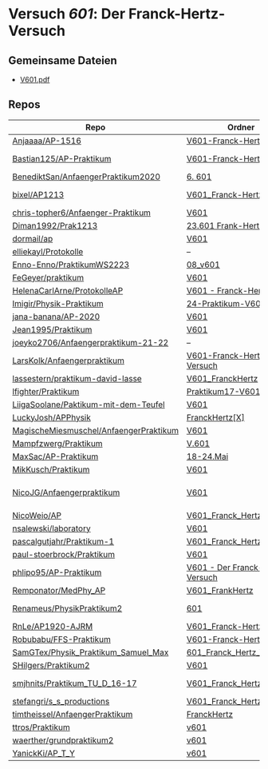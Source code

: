 # Versuch *601*: Der Franck-Hertz-Versuch

## Gemeinsame Dateien
- [V601.pdf](https://docs.google.com/viewer?url=https://raw.githubusercontent.com/Anjaaaa/AP-1516/master/V601-Franck-Hertz/V601.pdf)

## Repos

|                                          Repo                                          |                                                               Ordner                                                                |                                                                                                                                                                                                                         PDFs                                                                                                                                                                                                                          |
|----------------------------------------------------------------------------------------|-------------------------------------------------------------------------------------------------------------------------------------|-------------------------------------------------------------------------------------------------------------------------------------------------------------------------------------------------------------------------------------------------------------------------------------------------------------------------------------------------------------------------------------------------------------------------------------------------------|
|[Anjaaaa/AP-1516](../repo/Anjaaaa/AP-1516)                                              |[V601-Franck-Hertz](https://github.com/Anjaaaa/AP-1516/tree/master/V601-Franck-Hertz)                                                |[V601.pdf](https://docs.google.com/viewer?url=https://raw.githubusercontent.com/Anjaaaa/AP-1516/master/V601-Franck-Hertz/V601.pdf)                                                                                                                                                                                                                                                                                                                     |
|[Bastian125/AP-Praktikum](../repo/Bastian125/AP-Praktikum)                              |[V601-Franck-Hertz](https://github.com/Bastian125/AP/tree/master/V601-Franck-Hertz)                                                  |[601 - Franck-Hertz-Versuch.pdf](https://docs.google.com/viewer?url=https://raw.githubusercontent.com/Bastian125/AP-Praktikum/master/Versuche/601%20-%20Franck-Hertz-Versuch.pdf)                                                                                                                                                                                                                                                                      |
|[BenediktSan/AnfaengerPraktikum2020](../repo/BenediktSan/AnfaengerPraktikum2020)        |[6. 601](https://github.com/BenediktSan/AnfaengerPraktikum2020/tree/main/Versuche%20Semester%20IV/6.%20601)                          |[V601.pdf](https://docs.google.com/viewer?url=https://raw.githubusercontent.com/BenediktSan/AnfaengerPraktikum2020/main/Versuche%20Semester%20IV/6.%20601/V601.pdf)                                                                                                                                                                                                                                                                                    |
|[bixel/AP1213](../repo/bixel/AP1213)                                                    |[V601_Franck-Hertz](https://github.com/bixel/AP1213/tree/master/V601_Franck-Hertz)                                                   |[00_protokoll.pdf](https://docs.google.com/viewer?url=https://raw.githubusercontent.com/bixel/AP1213/master/V601_Franck-Hertz/00_protokoll.pdf)<br/>[V601.pdf](https://docs.google.com/viewer?url=https://raw.githubusercontent.com/bixel/AP1213/master/V601_Franck-Hertz/V601.pdf)                                                                                                                                                                    |
|[chris-topher6/Anfaenger-Praktikum](../repo/chris-topher6/Anfaenger-Praktikum)          |[V601](https://github.com/chris-topher6/Anfaenger-Praktikum/tree/master/V601)                                                        |–                                                                                                                                                                                                                                                                                                                                                                                                                                                      |
|[Diman1992/Prak1213](../repo/Diman1992/Prak1213)                                        |[23.601 Frank-Hertz](https://github.com/Diman1992/Prak1213/tree/master/23.601%20Frank-Hertz)                                         |–                                                                                                                                                                                                                                                                                                                                                                                                                                                      |
|[dormail/ap](../repo/dormail/ap)                                                        |[V601](https://github.com/dormail/ap/tree/main/V601)                                                                                 |–                                                                                                                                                                                                                                                                                                                                                                                                                                                      |
|[elliekayl/Protokolle](../repo/elliekayl/Protokolle)                                    |–                                                                                                                                    |[V601_Franck_Hertz.pdf](https://docs.google.com/viewer?url=https://raw.githubusercontent.com/elliekayl/Protokolle/master/V400-703/V601_Franck_Hertz.pdf)                                                                                                                                                                                                                                                                                               |
|[Enno-Enno/PraktikumWS2223](../repo/Enno-Enno/PraktikumWS2223)                          |[08_v601](https://github.com/Enno-Enno/PraktikumWS2223/tree/main/08_v601)                                                            |–                                                                                                                                                                                                                                                                                                                                                                                                                                                      |
|[FeGeyer/praktikum](../repo/FeGeyer/praktikum)                                          |[V601](https://github.com/FeGeyer/praktikum/tree/master/4_Semester/V601)                                                             |[V601.pdf](https://docs.google.com/viewer?url=https://raw.githubusercontent.com/FeGeyer/praktikum/master/4_Semester/PDF-Dateien/V601.pdf)                                                                                                                                                                                                                                                                                                              |
|[HelenaCarlArne/ProtokolleAP](../repo/HelenaCarlArne/ProtokolleAP)                      |[V601 - Franck-Hertz](https://github.com/HelenaCarlArne/ProtokolleAP/tree/master/V601%20-%20Franck-Hertz)                            |–                                                                                                                                                                                                                                                                                                                                                                                                                                                      |
|[Imigir/Physik-Praktikum](../repo/Imigir/Physik-Praktikum)                              |[24-Praktikum-V601](https://github.com/Imigir/Physik-Praktikum/tree/master/24-Praktikum-V601)                                        |–                                                                                                                                                                                                                                                                                                                                                                                                                                                      |
|[jana-banana/AP-2020](../repo/jana-banana/AP-2020)                                      |[V601](https://github.com/jana-banana/AP-2020/tree/main/we%20did%20that/V601)                                                        |[main.pdf](https://docs.google.com/viewer?url=https://raw.githubusercontent.com/jana-banana/AP-2020/main/we%20did%20that/V601/build/main.pdf)                                                                                                                                                                                                                                                                                                          |
|[Jean1995/Praktikum](../repo/Jean1995/Praktikum)                                        |[V601](https://github.com/Jean1995/Praktikum/tree/master/V601)                                                                       |[V601.pdf](https://docs.google.com/viewer?url=https://raw.githubusercontent.com/Jean1995/Praktikum/master/Protokolle_Fertig/V601.pdf)                                                                                                                                                                                                                                                                                                                  |
|[joeyko2706/Anfaengerpraktikum-21-22](../repo/joeyko2706/Anfaengerpraktikum-21-22)      |–                                                                                                                                    |[v601.pdf](https://docs.google.com/viewer?url=https://raw.githubusercontent.com/joeyko2706/Anfaengerpraktikum-21-22/main/Protokolle/v601.pdf)                                                                                                                                                                                                                                                                                                          |
|[LarsKolk/Anfaengerpraktikum](../repo/LarsKolk/Anfaengerpraktikum)                      |[V601-Franck-Hertz-Versuch](https://github.com/LarsKolk/Anfaengerpraktikum/tree/master/V601-Franck-Hertz-Versuch)                    |–                                                                                                                                                                                                                                                                                                                                                                                                                                                      |
|[lassestern/praktikum-david-lasse](../repo/lassestern/praktikum-david-lasse)            |[V601_FranckHertz](https://github.com/lassestern/praktikum-david-lasse/tree/master/V601_FranckHertz)                                 |–                                                                                                                                                                                                                                                                                                                                                                                                                                                      |
|[lfighter/Praktikum](../repo/lfighter/Praktikum)                                        |[Praktikum17-V601](https://github.com/lfighter/Praktikum/tree/master/Praktikum17-V601)                                               |–                                                                                                                                                                                                                                                                                                                                                                                                                                                      |
|[LiigaSoolane/Paktikum-mit-dem-Teufel](../repo/LiigaSoolane/Paktikum-mit-dem-Teufel)    |[V601](https://github.com/LiigaSoolane/Paktikum-mit-dem-Teufel/tree/main/V601)                                                       |–                                                                                                                                                                                                                                                                                                                                                                                                                                                      |
|[LuckyJosh/APPhysik](../repo/LuckyJosh/APPhysik)                                        |[FranckHertz[X]](https://github.com/LuckyJosh/APPhysik/tree/master/FranckHertz%5BX%5D)                                               |–                                                                                                                                                                                                                                                                                                                                                                                                                                                      |
|[MagischeMiesmuschel/AnfaengerPraktikum](../repo/MagischeMiesmuschel/AnfaengerPraktikum)|[V601](https://github.com/MagischeMiesmuschel/AnfaengerPraktikum/tree/master/V601)                                                   |–                                                                                                                                                                                                                                                                                                                                                                                                                                                      |
|[Mampfzwerg/Praktikum](../repo/Mampfzwerg/Praktikum)                                    |[V.601](https://github.com/Mampfzwerg/Praktikum/tree/master/V.601)                                                                   |[main.pdf](https://docs.google.com/viewer?url=https://raw.githubusercontent.com/Mampfzwerg/Praktikum/master/V.601/latex-template/main.pdf)                                                                                                                                                                                                                                                                                                             |
|[MaxSac/AP-Praktikum](../repo/MaxSac/AP-Praktikum)                                      |[18-24.Mai](https://github.com/MaxSac/AP-Praktikum/tree/master/18-24.Mai)                                                            |–                                                                                                                                                                                                                                                                                                                                                                                                                                                      |
|[MikKusch/Praktikum](../repo/MikKusch/Praktikum)                                        |[V601](https://github.com/MikKusch/Praktikum/tree/master/V601)                                                                       |–                                                                                                                                                                                                                                                                                                                                                                                                                                                      |
|[NicoJG/Anfaengerpraktikum](../repo/NicoJG/Anfaengerpraktikum)                          |[V601](https://github.com/NicoJG/Anfaengerpraktikum/tree/master/V601)                                                                |[Abgabe.pdf](https://docs.google.com/viewer?url=https://raw.githubusercontent.com/NicoJG/Anfaengerpraktikum/master/V601/Abgabe.pdf)<br/>[Abgabe_korrigiert.pdf](https://docs.google.com/viewer?url=https://raw.githubusercontent.com/NicoJG/Anfaengerpraktikum/master/V601/Abgabe_korrigiert.pdf)<br/>[V601_Feedback.pdf](https://docs.google.com/viewer?url=https://raw.githubusercontent.com/NicoJG/Anfaengerpraktikum/master/V601/V601_Feedback.pdf)|
|[NicoWeio/AP](../repo/NicoWeio/AP)                                                      |[V601_Franck_Hertz_Versuch](https://github.com/NicoWeio/AP/tree/gh-pages/V601_Franck_Hertz_Versuch)                                  |[main.pdf](https://docs.google.com/viewer?url=https://raw.githubusercontent.com/NicoWeio/AP/gh-pages/V601_Franck_Hertz_Versuch/build/main.pdf)                                                                                                                                                                                                                                                                                                         |
|[nsalewski/laboratory](../repo/nsalewski/laboratory)                                    |[V601](https://github.com/nsalewski/laboratory/tree/master/V601)                                                                     |–                                                                                                                                                                                                                                                                                                                                                                                                                                                      |
|[pascalgutjahr/Praktikum-1](../repo/pascalgutjahr/Praktikum-1)                          |[V601_Franck_Hertz](https://github.com/pascalgutjahr/Praktikum-1/tree/master/V601_Franck_Hertz)                                      |–                                                                                                                                                                                                                                                                                                                                                                                                                                                      |
|[paul-stoerbrock/Praktikum](../repo/paul-stoerbrock/Praktikum)                          |[V601](https://github.com/paul-stoerbrock/Praktikum/tree/master/V601)                                                                |–                                                                                                                                                                                                                                                                                                                                                                                                                                                      |
|[phlipo95/AP-Praktikum](../repo/phlipo95/AP-Praktikum)                                  |[V601 - Der Franck-Hertz-Versuch](https://github.com/phlipo95/AP-Praktikum/tree/master/V601%20-%20Der%20Franck-Hertz-Versuch)        |–                                                                                                                                                                                                                                                                                                                                                                                                                                                      |
|[Remponator/MedPhy_AP](../repo/Remponator/MedPhy_AP)                                    |[V601_FrankHertz](https://github.com/Remponator/MedPhy_AP/tree/master/V601_FrankHertz)                                               |[Main.pdf](https://docs.google.com/viewer?url=https://raw.githubusercontent.com/Remponator/MedPhy_AP/master/V601_FrankHertz/Main.pdf)                                                                                                                                                                                                                                                                                                                  |
|[Renameus/PhysikPraktikum2](../repo/Renameus/PhysikPraktikum2)                          |[601](https://github.com/Renameus/PhysikPraktikum2/tree/master/Versuche/601)                                                         |[protokoll.pdf](https://docs.google.com/viewer?url=https://raw.githubusercontent.com/Renameus/PhysikPraktikum2/master/Versuche/601/protokoll.pdf)<br/>[V601.pdf](https://docs.google.com/viewer?url=https://raw.githubusercontent.com/Renameus/PhysikPraktikum2/master/Versuche/601/V601.pdf)                                                                                                                                                          |
|[RnLe/AP1920-AJRM](../repo/RnLe/AP1920-AJRM)                                            |[V601_Franck-Hertz](https://github.com/RnLe/AP1920-AJRM/tree/master/V601_Franck-Hertz)                                               |[V601.pdf](https://docs.google.com/viewer?url=https://raw.githubusercontent.com/RnLe/AP1920-AJRM/master/V601_Franck-Hertz/V601.pdf)                                                                                                                                                                                                                                                                                                                    |
|[Robubabu/FFS-Praktikum](../repo/Robubabu/FFS-Praktikum)                                |[V601-Franck-Hertz](https://github.com/Robubabu/FFS-Praktikum/tree/master/V601-Franck-Hertz)                                         |[V601.pdf](https://docs.google.com/viewer?url=https://raw.githubusercontent.com/Robubabu/FFS-Praktikum/master/Versuchs_pdfs/SS/V601.pdf)                                                                                                                                                                                                                                                                                                               |
|[SamGTex/Physik_Praktikum_Samuel_Max](../repo/SamGTex/Physik_Praktikum_Samuel_Max)      |[601_Franck_Hertz_Versuch](https://github.com/SamGTex/Physik_Praktikum_Samuel_Max/tree/master/601_Franck_Hertz_Versuch)              |–                                                                                                                                                                                                                                                                                                                                                                                                                                                      |
|[SHilgers/Praktikum2](../repo/SHilgers/Praktikum2)                                      |[V601](https://github.com/SHilgers/Praktikum2/tree/master/V601)                                                                      |–                                                                                                                                                                                                                                                                                                                                                                                                                                                      |
|[smjhnits/Praktikum_TU_D_16-17](../repo/smjhnits/Praktikum_TU_D_16-17)                  |[V601_Franck_Hertz](https://github.com/smjhnits/Praktikum_TU_D_16-17/tree/master/Anf%C3%A4ngerpraktikum/Protokolle/V601_Franck_Hertz)|[V601.pdf](https://docs.google.com/viewer?url=https://raw.githubusercontent.com/smjhnits/Praktikum_TU_D_16-17/master/Anf%C3%A4ngerpraktikum/Fertige%20Protokolle/V601.pdf)<br/>[V601.pdf](https://docs.google.com/viewer?url=https://raw.githubusercontent.com/smjhnits/Praktikum_TU_D_16-17/master/Anf%C3%A4ngerpraktikum/Protokolle/V601_Franck_Hertz/build/V601.pdf)                                                                                |
|[stefangri/s_s_productions](../repo/stefangri/s_s_productions)                          |[V601_Franck_Hertz](https://github.com/stefangri/s_s_productions/tree/master/PHY341/V601_Franck_Hertz)                               |–                                                                                                                                                                                                                                                                                                                                                                                                                                                      |
|[timtheissel/AnfaengerPraktikum](../repo/timtheissel/AnfaengerPraktikum)                |[FranckHertz](https://github.com/timtheissel/AnfaengerPraktikum/tree/main/FranckHertz)                                               |[V601.pdf](https://docs.google.com/viewer?url=https://raw.githubusercontent.com/timtheissel/AnfaengerPraktikum/main/FranckHertz/V601.pdf)                                                                                                                                                                                                                                                                                                              |
|[ttros/Praktikum](../repo/ttros/Praktikum)                                              |[v601](https://github.com/ttros/Praktikum/tree/main/Protokolle/v601)                                                                 |–                                                                                                                                                                                                                                                                                                                                                                                                                                                      |
|[waerther/grundpraktikum2](../repo/waerther/grundpraktikum2)                            |[v601](https://github.com/waerther/grundpraktikum2/tree/master/v601)                                                                 |–                                                                                                                                                                                                                                                                                                                                                                                                                                                      |
|[YanickKi/AP_T_Y](../repo/YanickKi/AP_T_Y)                                              |[v601](https://github.com/YanickKi/AP_T_Y/tree/main/v601)                                                                            |–                                                                                                                                                                                                                                                                                                                                                                                                                                                      |
